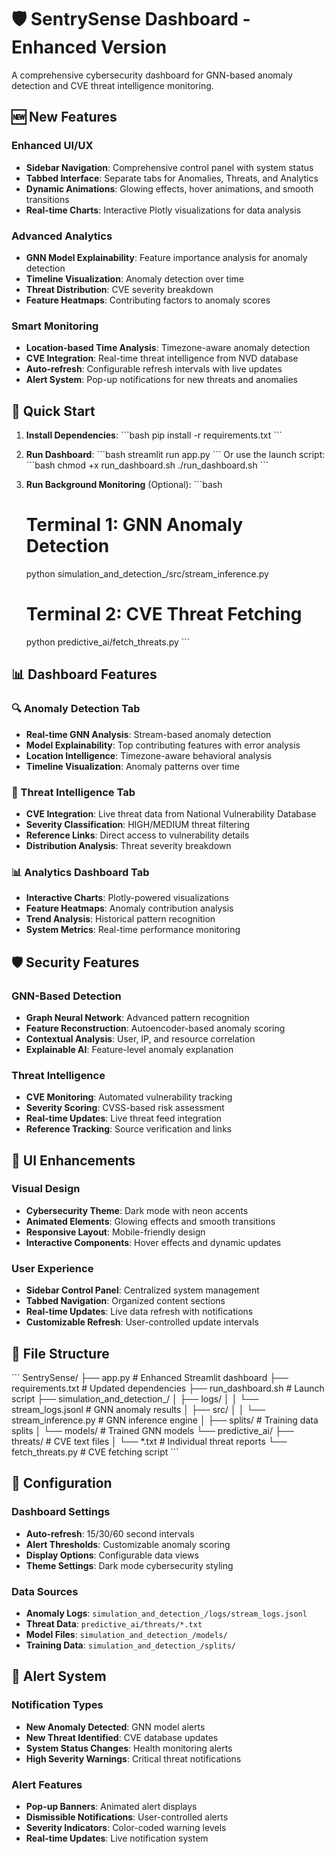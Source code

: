 # 🛡️ SentrySense Dashboard - Enhanced Version

A comprehensive cybersecurity dashboard for GNN-based anomaly detection and CVE threat intelligence monitoring.

## 🆕 New Features

### Enhanced UI/UX
- **Sidebar Navigation**: Comprehensive control panel with system status
- **Tabbed Interface**: Separate tabs for Anomalies, Threats, and Analytics
- **Dynamic Animations**: Glowing effects, hover animations, and smooth transitions
- **Real-time Charts**: Interactive Plotly visualizations for data analysis

### Advanced Analytics
- **GNN Model Explainability**: Feature importance analysis for anomaly detection
- **Timeline Visualization**: Anomaly detection over time
- **Threat Distribution**: CVE severity breakdown
- **Feature Heatmaps**: Contributing factors to anomaly scores

### Smart Monitoring
- **Location-based Time Analysis**: Timezone-aware anomaly detection
- **CVE Integration**: Real-time threat intelligence from NVD database
- **Auto-refresh**: Configurable refresh intervals with live updates
- **Alert System**: Pop-up notifications for new threats and anomalies

## 🚀 Quick Start

1. **Install Dependencies**:
   \`\`\`bash
   pip install -r requirements.txt
   \`\`\`

2. **Run Dashboard**:
   \`\`\`bash
   streamlit run app.py
   \`\`\`
   Or use the launch script:
   \`\`\`bash
   chmod +x run_dashboard.sh
   ./run_dashboard.sh
   \`\`\`

3. **Run Background Monitoring** (Optional):
   \`\`\`bash
   # Terminal 1: GNN Anomaly Detection
   python simulation_and_detection_/src/stream_inference.py
   
   # Terminal 2: CVE Threat Fetching
   python predictive_ai/fetch_threats.py
   \`\`\`

## 📊 Dashboard Features

### 🔍 Anomaly Detection Tab
- **Real-time GNN Analysis**: Stream-based anomaly detection
- **Model Explainability**: Top contributing features with error analysis
- **Location Intelligence**: Timezone-aware behavioral analysis
- **Timeline Visualization**: Anomaly patterns over time

### 🎯 Threat Intelligence Tab
- **CVE Integration**: Live threat data from National Vulnerability Database
- **Severity Classification**: HIGH/MEDIUM threat filtering
- **Reference Links**: Direct access to vulnerability details
- **Distribution Analysis**: Threat severity breakdown

### 📊 Analytics Dashboard Tab
- **Interactive Charts**: Plotly-powered visualizations
- **Feature Heatmaps**: Anomaly contribution analysis
- **Trend Analysis**: Historical pattern recognition
- **System Metrics**: Real-time performance monitoring

## 🛡️ Security Features

### GNN-Based Detection
- **Graph Neural Network**: Advanced pattern recognition
- **Feature Reconstruction**: Autoencoder-based anomaly scoring
- **Contextual Analysis**: User, IP, and resource correlation
- **Explainable AI**: Feature-level anomaly explanation

### Threat Intelligence
- **CVE Monitoring**: Automated vulnerability tracking
- **Severity Scoring**: CVSS-based risk assessment
- **Real-time Updates**: Live threat feed integration
- **Reference Tracking**: Source verification and links

## 🎨 UI Enhancements

### Visual Design
- **Cybersecurity Theme**: Dark mode with neon accents
- **Animated Elements**: Glowing effects and smooth transitions
- **Responsive Layout**: Mobile-friendly design
- **Interactive Components**: Hover effects and dynamic updates

### User Experience
- **Sidebar Control Panel**: Centralized system management
- **Tabbed Navigation**: Organized content sections
- **Real-time Updates**: Live data refresh with notifications
- **Customizable Refresh**: User-controlled update intervals

## 📁 File Structure

\`\`\`
SentrySense/
├── app.py                              # Enhanced Streamlit dashboard
├── requirements.txt                    # Updated dependencies
├── run_dashboard.sh                   # Launch script
├── simulation_and_detection_/
│   ├── logs/
│   │   └── stream_logs.jsonl         # GNN anomaly results
│   ├── src/
│   │   └── stream_inference.py       # GNN inference engine
│   ├── splits/                       # Training data splits
│   └── models/                       # Trained GNN models
└── predictive_ai/
    ├── threats/                      # CVE text files
    │   └── *.txt                     # Individual threat reports
    └── fetch_threats.py              # CVE fetching script
\`\`\`

## 🔧 Configuration

### Dashboard Settings
- **Auto-refresh**: 15/30/60 second intervals
- **Alert Thresholds**: Customizable anomaly scoring
- **Display Options**: Configurable data views
- **Theme Settings**: Dark mode cybersecurity styling

### Data Sources
- **Anomaly Logs**: `simulation_and_detection_/logs/stream_logs.jsonl`
- **Threat Data**: `predictive_ai/threats/*.txt`
- **Model Files**: `simulation_and_detection_/models/`
- **Training Data**: `simulation_and_detection_/splits/`

## 🚨 Alert System

### Notification Types
- **New Anomaly Detected**: GNN model alerts
- **New Threat Identified**: CVE database updates
- **System Status Changes**: Health monitoring alerts
- **High Severity Warnings**: Critical threat notifications

### Alert Features
- **Pop-up Banners**: Animated alert displays
- **Dismissible Notifications**: User-controlled alerts
- **Severity Indicators**: Color-coded warning levels
- **Real-time Updates**: Live notification system
